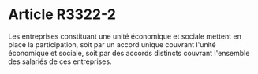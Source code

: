 # Article R3322-2

  
Les entreprises constituant une unité économique et sociale mettent en place la participation, soit par un accord unique couvrant l'unité économique et sociale, soit par des accords distincts couvrant l'ensemble des salariés de ces entreprises.